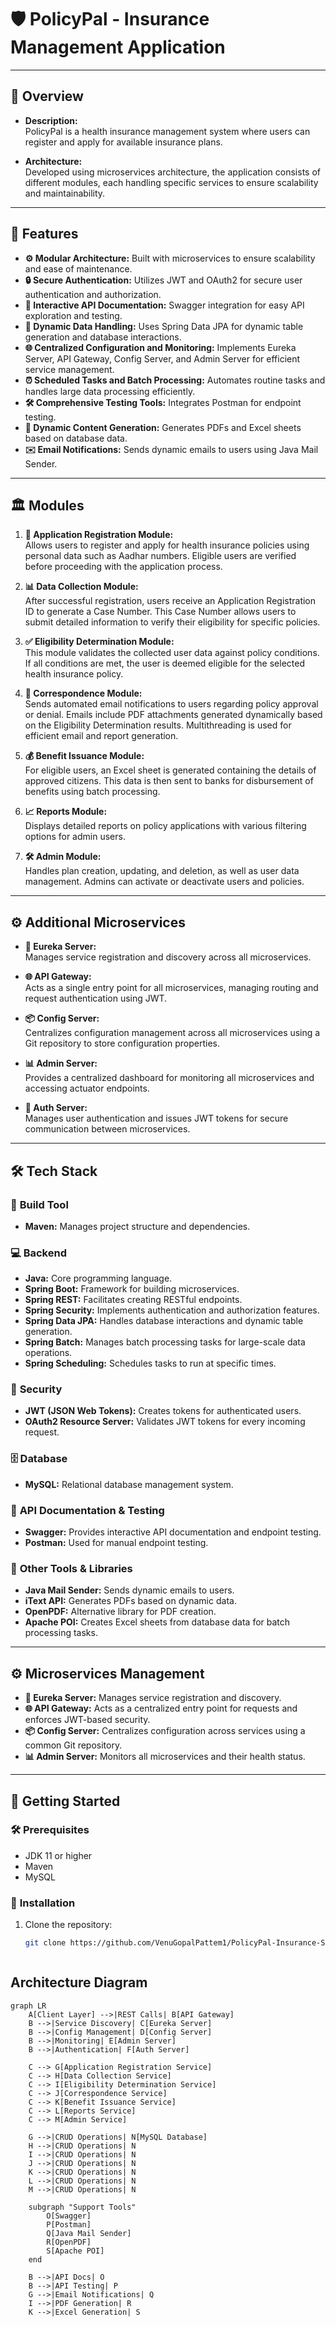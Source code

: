 # 🛡️ **PolicyPal - Insurance Management Application**
---------------------------------------------------------

## 📝 **Overview**
- **Description:**  
  PolicyPal is a health insurance management system where users can register and apply for available insurance plans.

- **Architecture:**  
  Developed using microservices architecture, the application consists of different modules, each handling specific services to ensure scalability and maintainability.

---

## 🌟 **Features**

- **⚙️ Modular Architecture:** Built with microservices to ensure scalability and ease of maintenance.
- **🔒 Secure Authentication:** Utilizes JWT and OAuth2 for secure user authentication and authorization.
- **📄 Interactive API Documentation:** Swagger integration for easy API exploration and testing.
- **💾 Dynamic Data Handling:** Uses Spring Data JPA for dynamic table generation and database interactions.
- **🌐 Centralized Configuration and Monitoring:** Implements Eureka Server, API Gateway, Config Server, and Admin Server for efficient service management.
- **⏰ Scheduled Tasks and Batch Processing:** Automates routine tasks and handles large data processing efficiently.
- **🛠️ Comprehensive Testing Tools:** Integrates Postman for endpoint testing.
- **📝 Dynamic Content Generation:** Generates PDFs and Excel sheets based on database data.
- **✉️ Email Notifications:** Sends dynamic emails to users using Java Mail Sender.

---

## 🏛️ **Modules**
1. **📝 Application Registration Module:**  
   Allows users to register and apply for health insurance policies using personal data such as Aadhar numbers. Eligible users are verified before proceeding with the application process.

2. **📊 Data Collection Module:**  
   After successful registration, users receive an Application Registration ID to generate a Case Number. This Case Number allows users to submit detailed information to verify their eligibility for specific policies.

3. **✅ Eligibility Determination Module:**  
   This module validates the collected user data against policy conditions. If all conditions are met, the user is deemed eligible for the selected health insurance policy.

4. **📨 Correspondence Module:**  
   Sends automated email notifications to users regarding policy approval or denial. Emails include PDF attachments generated dynamically based on the Eligibility Determination results. Multithreading is used for efficient email and report generation.

5. **💰 Benefit Issuance Module:**  
   For eligible users, an Excel sheet is generated containing the details of approved citizens. This data is then sent to banks for disbursement of benefits using batch processing.

6. **📈 Reports Module:**  
   Displays detailed reports on policy applications with various filtering options for admin users.

7. **🛠️ Admin Module:**  
   Handles plan creation, updating, and deletion, as well as user data management. Admins can activate or deactivate users and policies.

---

## ⚙️ **Additional Microservices**
- **🔗 Eureka Server:**  
  Manages service registration and discovery across all microservices.
  
- **🌐 API Gateway:**  
  Acts as a single entry point for all microservices, managing routing and request authentication using JWT.
  
- **📦 Config Server:**  
  Centralizes configuration management across all microservices using a Git repository to store configuration properties.
  
- **📊 Admin Server:**  
  Provides a centralized dashboard for monitoring all microservices and accessing actuator endpoints.

- **🔑 Auth Server:**  
  Manages user authentication and issues JWT tokens for secure communication between microservices.

---

## 🛠️ **Tech Stack**

### 🔨 **Build Tool**
- **Maven:** Manages project structure and dependencies.

### 💻 **Backend**
- **Java:** Core programming language.
- **Spring Boot:** Framework for building microservices.
- **Spring REST:** Facilitates creating RESTful endpoints.
- **Spring Security:** Implements authentication and authorization features.
- **Spring Data JPA:** Handles database interactions and dynamic table generation.
- **Spring Batch:** Manages batch processing tasks for large-scale data operations.
- **Spring Scheduling:** Schedules tasks to run at specific times.

### 🔐 **Security**
- **JWT (JSON Web Tokens):** Creates tokens for authenticated users.
- **OAuth2 Resource Server:** Validates JWT tokens for every incoming request.

### 🗄️ **Database**
- **MySQL:** Relational database management system.

### 📜 **API Documentation & Testing**
- **Swagger:** Provides interactive API documentation and endpoint testing.
- **Postman:** Used for manual endpoint testing.

### 🔧 **Other Tools & Libraries**
- **Java Mail Sender:** Sends dynamic emails to users.
- **iText API:** Generates PDFs based on dynamic data.
- **OpenPDF:** Alternative library for PDF creation.
- **Apache POI:** Creates Excel sheets from database data for batch processing tasks.

---

## ⚙️ **Microservices Management**
- **🔗 Eureka Server:** Manages service registration and discovery.
- **🌐 API Gateway:** Acts as a centralized entry point for requests and enforces JWT-based security.
- **📦 Config Server:** Centralizes configuration across services using a common Git repository.
- **📊 Admin Server:** Monitors all microservices and their health status.

---

## 🏁 **Getting Started**

### 🛠️ **Prerequisites**
- JDK 11 or higher
- Maven
- MySQL

### 🚀 **Installation**
1. Clone the repository:
   ```bash
   git clone https://github.com/VenuGopalPattem1/PolicyPal-Insurance-SpringBoot-Backend.git



## Architecture Diagram
```mermaid
graph LR
    A[Client Layer] -->|REST Calls| B[API Gateway]
    B -->|Service Discovery| C[Eureka Server]
    B -->|Config Management| D[Config Server]
    B -->|Monitoring| E[Admin Server]
    B -->|Authentication| F[Auth Server]
    
    C --> G[Application Registration Service]
    C --> H[Data Collection Service]
    C --> I[Eligibility Determination Service]
    C --> J[Correspondence Service]
    C --> K[Benefit Issuance Service]
    C --> L[Reports Service]
    C --> M[Admin Service]

    G -->|CRUD Operations| N[MySQL Database]
    H -->|CRUD Operations| N
    I -->|CRUD Operations| N
    J -->|CRUD Operations| N
    K -->|CRUD Operations| N
    L -->|CRUD Operations| N
    M -->|CRUD Operations| N
    
    subgraph "Support Tools"
        O[Swagger]
        P[Postman]
        Q[Java Mail Sender]
        R[OpenPDF]
        S[Apache POI]
    end
    
    B -->|API Docs| O
    B -->|API Testing| P
    G -->|Email Notifications| Q
    I -->|PDF Generation| R
    K -->|Excel Generation| S

